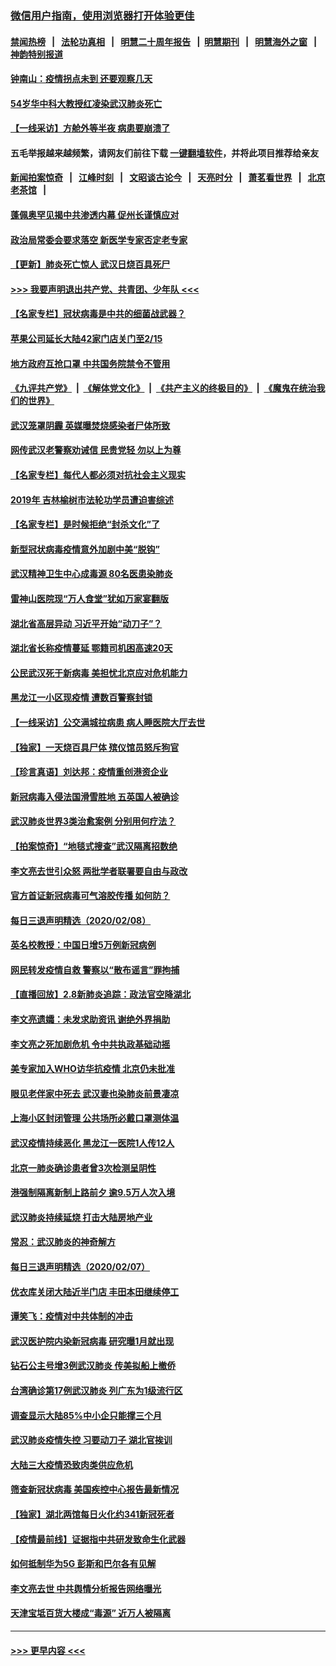 ### [微信用户指南，使用浏览器打开体验更佳](https://github.com/gfw-breaker/banned-news1/blob/master/indexes/wechat-guide.md?t=0)
#### [禁闻热榜](热点新闻.md?t=0)  &nbsp;&nbsp;|&nbsp;&nbsp; [法轮功真相](https://github.com/gfw-breaker/truth/blob/master/README.md?t=0) &nbsp;&nbsp;|&nbsp;&nbsp; [明慧二十周年报告](https://github.com/gfw-breaker/mh-reports/blob/master/README.md?t=0) &nbsp;&nbsp;|&nbsp;&nbsp;[明慧期刊](https://github.com/gfw-breaker/mh-qikan) &nbsp;&nbsp;|&nbsp;&nbsp; [明慧海外之窗](https://github.com/gfw-breaker/mh-news/blob/master/README.md?t=0) &nbsp;&nbsp;|&nbsp;&nbsp; [神韵特别报道](https://github.com/gfw-breaker/mh-news/blob/master/shenyun.md?t=0)
#### [钟南山：疫情拐点未到 还要观察几天](../pages/nsc413/n11854504.md?t=02091444) 
#### [54岁华中科大教授红凌染武汉肺炎死亡](../pages/nsc413/n11854889.md?t=02091444) 
#### [【一线采访】方舱外等半夜 病患要崩溃了](../pages/nsc413/n11854786.md?t=02091444) 
#### 五毛举报越来越频繁，请网友们前往下载 [一键翻墙软件](https://github.com/gfw-breaker/ssr-accounts)，并将此项目推荐给亲友
#### [新闻拍案惊奇](https://github.com/gfw-breaker/banned-news1/blob/master/pages/link4.md) &nbsp;&nbsp;|&nbsp;&nbsp; [江峰时刻](https://github.com/gfw-breaker/banned-news1/blob/master/pages/link4.md) &nbsp;&nbsp;|&nbsp;&nbsp; [文昭谈古论今](https://github.com/gfw-breaker/banned-news1/blob/master/pages/link4.md) &nbsp;&nbsp;|&nbsp;&nbsp; [天亮时分](https://github.com/gfw-breaker/banned-news1/blob/master/pages/link4.md) &nbsp;&nbsp;|&nbsp;&nbsp; [萧茗看世界](https://github.com/gfw-breaker/banned-news1/blob/master/pages/link4.md) &nbsp;&nbsp;|&nbsp;&nbsp; [北京老茶馆](https://github.com/gfw-breaker/banned-news1/blob/master/pages/link4.md) &nbsp;&nbsp;|&nbsp;&nbsp; 
#### [蓬佩奥罕见揭中共渗透内幕 促州长谨慎应对](../pages/nsc413/n11854685.md?t=02091444) 
#### [政治局常委会要求落空 新医学专家否定老专家](../pages/nsc413/n11852540.md?t=02091444) 
#### [【更新】肺炎死亡惊人 武汉日烧百具死尸](../pages/nsc413/n11801312.md?t=02091444) 
#### [>>> 我要声明退出共产党、共青团、少年队 <<<](https://github.com/begood0513/goodnews/blob/master/quit/letter.md) 
#### [【名家专栏】冠状病毒是中共的细菌战武器？](../pages/nsc413/n11854546.md?t=02091444) 
#### [苹果公司延长大陆42家门店关门至2/15](../pages/nsc413/n11854605.md?t=02091444) 
#### [地方政府互抢口罩 中共国务院禁令不管用](../pages/nsc413/n11854459.md?t=02091444) 
#### [《九评共产党》](https://github.com/begood0513/9ping.md/blob/master/README.md) &nbsp;|&nbsp; [《解体党文化》](../../../../jtdwh.md/blob/master/README.md)  &nbsp;|&nbsp; [《共产主义的终极目的》](../../../../gczydzjmd.md/blob/master/README.md) &nbsp;|&nbsp; [《魔鬼在统治我们的世界》](../../../../mgztzwmdsj.md/blob/master/README.md) 
#### [武汉笼罩阴霾 英媒曝焚烧感染者尸体所致](../pages/nsc413/n11854482.md?t=02091444) 
#### [网传武汉老警察劝诫信 民贵党轻 勿以上为尊](../pages/nsc413/n11854494.md?t=02091444) 
#### [【名家专栏】每代人都必须对抗社会主义现实](../pages/nsc413/n11831412.md?t=02091444) 
#### [2019年 吉林榆树市法轮功学员遭迫害综述](../pages/nsc413/n11849574.md?t=02091444) 
#### [【名家专栏】是时候拒绝“封杀文化”了](../pages/nsc413/n11814093.md?t=02091444) 
#### [新型冠状病毒疫情意外加剧中美“脱钩”](../pages/nsc413/n11854475.md?t=02091444) 
#### [武汉精神卫生中心成毒源 80名医患染肺炎](../pages/nsc413/n11854415.md?t=02091444) 
#### [雷神山医院现“万人食堂”犹如万家宴翻版](../pages/nsc413/n11854454.md?t=02091444) 
#### [湖北省高层异动 习近平开始“动刀子”？](../pages/nsc413/n11854313.md?t=02091444) 
#### [湖北省长称疫情蔓延 鄂籍司机困高速20天](../pages/nsc413/n11854382.md?t=02091444) 
#### [公民武汉死于新病毒 美担忧北京应对危机能力](../pages/nsc413/n11854331.md?t=02091444) 
#### [黑龙江一小区现疫情 遭数百警察封锁](../pages/nsc413/n11854347.md?t=02091444) 
#### [【一线采访】公交满城拉病患 病人睡医院大厅去世](../pages/nsc413/n11854322.md?t=02091444) 
#### [【独家】一天烧百具尸体 殡仪馆员怒斥狗官](../pages/nsc413/n11853323.md?t=02091444) 
#### [【珍言真语】刘达邦：疫情重创港资企业](../pages/nsc413/n11854274.md?t=02091444) 
#### [新冠病毒入侵法国滑雪胜地 五英国人被确诊](../pages/nsc413/n11854307.md?t=02091444) 
#### [武汉肺炎世界3类治愈案例 分别用何疗法？](../pages/nsc413/n11854231.md?t=02091444) 
#### [【拍案惊奇】“地毯式搜查”武汉隔离招数绝](../pages/nsc413/n11853334.md?t=02091444) 
#### [李文亮去世引众怒 两批学者联署要自由与政改](../pages/nsc413/n11854100.md?t=02091444) 
#### [官方首证新冠病毒可气溶胶传播 如何防？](../pages/nsc413/n11854210.md?t=02091444) 
#### [每日三退声明精选（2020/02/08）](../pages/nsc413/n11854227.md?t=02091444) 
#### [英名校教授：中国日增5万例新冠病例](../pages/nsc413/n11854174.md?t=02091444) 
#### [网民转发疫情自救 警察以“散布谣言”罪拘捕](../pages/nsc413/n11854110.md?t=02091444) 
#### [【直播回放】2.8新肺炎追踪：政法官空降湖北](../pages/nsc413/n11854028.md?t=02091444) 
#### [李文亮遗孀：未发求助资讯 谢绝外界捐助](../pages/nsc413/n11854067.md?t=02091444) 
#### [李文亮之死加剧危机 令中共执政基础动摇](../pages/nsc413/n11854003.md?t=02091444) 
#### [美专家加入WHO访华抗疫情 北京仍未批准](../pages/nsc413/n11854043.md?t=02091444) 
#### [眼见老伴家中死去 武汉妻也染肺炎前景凄凉](../pages/nsc413/n11854040.md?t=02091444) 
#### [上海小区封闭管理 公共场所必戴口罩测体温](../pages/nsc413/n11853846.md?t=02091444) 
#### [武汉疫情持续恶化 黑龙江一医院1人传12人](../pages/nsc413/n11853839.md?t=02091444) 
#### [北京一肺炎确诊患者曾3次检测呈阴性](../pages/nsc413/n11853772.md?t=02091444) 
#### [港强制隔离新制上路前夕 逾9.5万人次入境](../pages/nsc413/n11853708.md?t=02091444) 
#### [武汉肺炎持续延烧 打击大陆房地产业](../pages/nsc413/n11853405.md?t=02091444) 
#### [常忍：武汉肺炎的神奇解方](../pages/nsc413/n11853413.md?t=02091444) 
#### [每日三退声明精选（2020/02/07）](../pages/nsc413/n11853462.md?t=02091444) 
#### [优衣库关闭大陆近半门店 丰田本田继续停工](../pages/nsc413/n11853213.md?t=02091444) 
#### [谭笑飞：疫情对中共体制的冲击](../pages/nsc413/n11853341.md?t=02091444) 
#### [武汉医护院内染新冠病毒 研究曝1月就出现](../pages/nsc413/n11852928.md?t=02091444) 
#### [钻石公主号增3例武汉肺炎 传美拟船上撤侨](../pages/nsc413/n11853240.md?t=02091444) 
#### [台湾确诊第17例武汉肺炎 列广东为1级流行区](../pages/nsc413/n11853182.md?t=02091444) 
#### [调查显示大陆85%中小企只能撑三个月](../pages/nsc413/n11853086.md?t=02091444) 
#### [武汉肺炎疫情失控 习要动刀子 湖北官挨训](../pages/nsc413/n11851103.md?t=02091444) 
#### [大陆三大疫情恐致肉类供应危机](../pages/nsc413/n11852769.md?t=02091444) 
#### [筛查新冠状病毒 美国疾控中心报告最新情况](../pages/nsc413/n11853070.md?t=02091444) 
#### [【独家】湖北两馆每日火化约341新冠死者](../pages/nsc413/n11845444.md?t=02091444) 
#### [【疫情最前线】证据指中共研发致命生化武器](../pages/nsc413/n11853087.md?t=02091444) 
#### [如何抵制华为5G 彭斯和巴尔各有见解](../pages/nsc413/n11852535.md?t=02091444) 
#### [李文亮去世 中共舆情分析报告网络曝光](../pages/nsc413/n11852868.md?t=02091444) 
#### [天津宝坻百货大楼成“毒源” 近万人被隔离](../pages/nsc413/n11852839.md?t=02091444) 

----
#### [ >>> 更早内容 <<< ](../indexes/nsc413-earlier.md)
